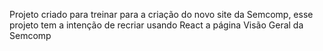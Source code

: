 Projeto criado para treinar para a criação do novo site da Semcomp, esse projeto tem a intenção de recriar usando React a página Visão Geral da Semcomp
